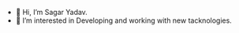 - 👋 Hi, I’m Sagar Yadav.
- 👀 I’m interested in Developing and working with new tacknologies.

<!---
sagar-y-infynno/sagar-y-infynno is a ✨ special ✨ repository because its `README.md` (this file) appears on your GitHub profile.
You can click the Preview link to take a look at your changes.
--->
